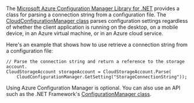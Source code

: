 The [Microsoft Azure Configuration Manager Library for .NET](https://www.nuget.org/packages/Microsoft.WindowsAzure.ConfigurationManager/) provides a class for parsing a connection string from a configuration file. The [CloudConfigurationManager class](https://msdn.microsoft.com/library/azure/mt634650.aspx) parses configuration settings regardless of whether the client application is running on the desktop, on a mobile device, in an Azure virtual machine, or in an Azure cloud service.

Here's an example that shows how to use retrieve a connection string from a configuration file:

    // Parse the connection string and return a reference to the storage account.
    CloudStorageAccount storageAccount = CloudStorageAccount.Parse(
		CloudConfigurationManager.GetSetting("StorageConnectionString"));

Using Azure Configuration Manager is optional. You can also use an API such as the .NET Framework's [ConfigurationManager class](https://msdn.microsoft.com/library/system.configuration.configurationmanager.aspx).
